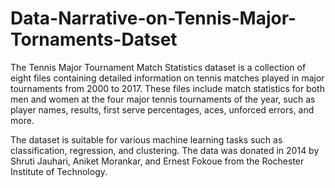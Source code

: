 # Data-Narrative-on-Tennis-Major-Tornaments-Datset

The Tennis Major Tournament Match Statistics dataset
is a collection of eight files containing detailed information on tennis matches played in major tournaments from 2000 to 2017. These files include match statistics for both men and women at the four major tennis tournaments of the year, such as player names, results, first serve percentages, aces, unforced errors, and more. 

The dataset is suitable for various machine learning tasks such as classification, regression, and clustering. The data was donated in 2014 by Shruti Jauhari, Aniket Morankar, and Ernest Fokoue from the Rochester Institute of Technology.
